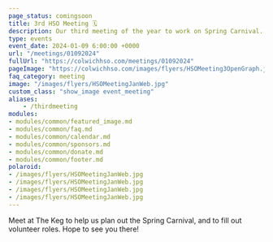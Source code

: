 ```yaml
---
page_status: comingsoon
title: 3rd HSO Meeting 🗓️
description: Our third meeting of the year to work on Spring Carnival.
type: events
event_date: 2024-01-09 6:00:00 +0000
url: "/meetings/01092024"
fullUrl: "https://colwichhso.com/meetings/01092024"
pageImage: "https://colwichhso.com/images/flyers/HSOMeeting3OpenGraph.jpg"
faq_category: meeting
image: "/images/flyers/HSOMeetingJanWeb.jpg"
custom_class: "show_image event_meeting"
aliases:
    - /thirdmeeting
modules:
- modules/common/featured_image.md
- modules/common/faq.md
- modules/common/calendar.md
- modules/common/sponsors.md
- modules/common/donate.md
- modules/common/footer.md
polaroid: 
- /images/flyers/HSOMeetingJanWeb.jpg
- /images/flyers/HSOMeetingJanWeb.jpg
- /images/flyers/HSOMeetingJanWeb.jpg
- /images/flyers/HSOMeetingJanWeb.jpg
---
```

Meet at The Keg to help us plan out the Spring Carnival, and to fill out volunteer roles. Hope to see you there!